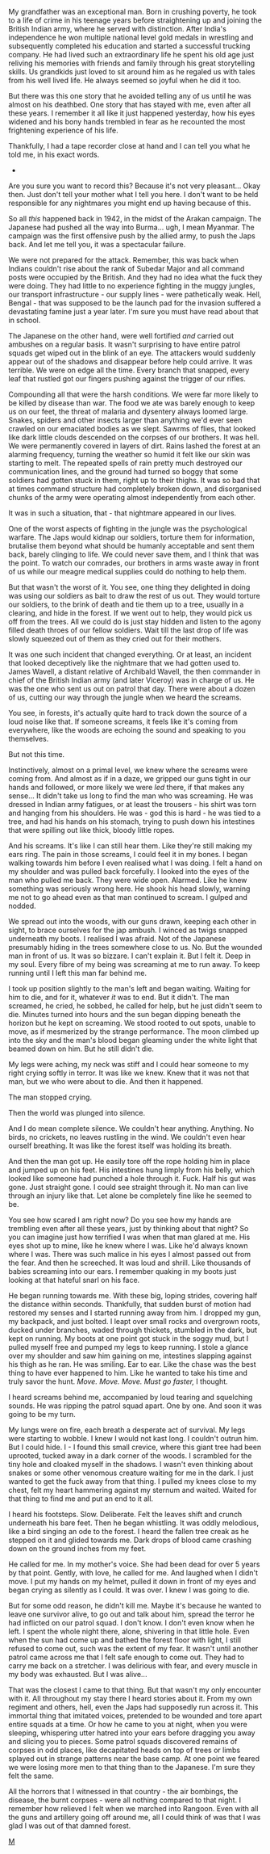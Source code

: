 My grandfather was an exceptional man. Born in crushing poverty, he took to a life of crime in his teenage years before straightening up and joining the British Indian army, where he served with distinction. After India's independence he won multiple national level gold medals in wrestling and subsequently completed his education and started a successful trucking company. He had lived such an extraordinary life he spent his old age just reliving his memories with friends and family through his great storytelling skills. Us grandkids just loved to sit around him as he regaled us with tales from his well lived life. He always seemed so joyful when he did it too. 

But there was this one story that he avoided telling any of us until he was almost on his deathbed. One story that has stayed with me, even after all these years. I remember it all like it just happened yesterday, how his eyes widened and his bony hands trembled in fear as he recounted the most frightening experience of his life.

Thankfully, I had a tape recorder close at hand and I can tell you what he told me, in his exact words. 

*

Are you sure you want to record this? Because it's not very pleasant... Okay then. Just don't tell your mother what I tell you here. I don't want to be held responsible for any nightmares you might end up having because of this.

So all *this* happened back in 1942, in the midst of the Arakan campaign. The Japanese had pushed all the way into Burma… ugh, I mean Myanmar. The campaign was the first offensive push by the allied army, to push the Japs back. And let me tell you, it was a spectacular failure.

We were not prepared for the attack. Remember, this was back when Indians couldn't rise about the rank of Subedar Major and all command posts were occupied by the British. And they had no idea what the fuck they were doing. They had little to no experience fighting in the muggy jungles, our transport infrastructure - our supply lines - were pathetically weak. Hell, Bengal - that was supposed to be the launch pad for the invasion suffered a devastating famine just a year later. I'm sure you must have read about that in school.

The Japanese on the other hand, were well fortified *and* carried out ambushes on a regular basis. It wasn't surprising to have entire patrol squads get wiped out in the blink of an eye. The attackers would suddenly appear out of the shadows and disappear before help could arrive. It was terrible. We were on edge all the time. Every branch that snapped, every leaf that rustled got our fingers pushing against the trigger of our rifles.

Compounding all that were the harsh conditions. We were far more likely to be killed by disease than war. The food we ate was barely enough to keep us on our feet, the threat of malaria and dysentery always loomed large. Snakes, spiders and other insects larger than anything we'd ever seen crawled on our emaciated bodies as we slept. Sawrms of flies, that looked like dark little clouds descended on the corpses of our brothers. It was hell. We were permanently covered in layers of dirt. Rains lashed the forest at an alarming frequency, turning the weather so humid it felt like our skin was starting to melt. The repeated spells of rain pretty much destroyed our communication lines, and the ground had turned so boggy that some soldiers had gotten stuck in them, right up to their thighs. It was so bad that at times command structure had completely broken down, and disorganised chunks of the army were operating almost independently from each other.

It was in such a situation, that - that nightmare appeared in our lives.

One of the worst aspects of fighting in the jungle was the psychological warfare. The Japs would kidnap our soldiers, torture them for information, brutalise them beyond what should be humanly acceptable and sent them back, barely clinging to life. We could never save them, and I think that was the point. To watch our comrades, our brothers in arms waste away in front of us while our meagre medical supplies could do nothing to help them.

But that wasn't the worst of it. You see, one thing they delighted in doing was using our soldiers as bait to draw the rest of us out. They would torture our soldiers, to the brink of death and tie them up to a tree, usually in a clearing, and hide in the forest. If we went out to help, they would pick us off from the trees. All we could do is just stay hidden and listen to the agony filled death throes of our fellow soldiers. Wait till the last drop of life was slowly squeezed out of them as they cried out for their mothers.

It was one such incident that changed everything. Or at least, an incident that looked deceptively like the nightmare that we had gotten used to. James Wavell, a distant relative of Archibald Wavell, the then commander in chief of the British Indian army (and later Viceroy) was in charge of us. He was the one who sent us out on patrol that day. There were about a dozen of us, cutting our way through the jungle when we heard the screams.

You see, in forests, it's actually quite hard to track down the source of a loud noise like that. If someone screams, it feels like it's coming from everywhere, like the woods are echoing the sound and speaking to you themselves. 

But not this time. 

Instinctively, almost on a primal level, we knew where the screams were coming from. And almost as if in a daze, we gripped our guns tight in our hands and followed, or more likely we were *led* there, if that makes any sense... It didn't take us long to find the man who was screaming. He was dressed in Indian army fatigues, or at least the trousers - his shirt was torn and hanging from his shoulders. He was - god this is hard - he was tied to a tree, and had his hands on his stomach, trying to push down his intestines that were spilling out like thick, bloody little ropes.

And his screams. It's like I can still hear them. Like they're still making my ears ring. The pain in those screams, I could feel it in my bones. I began walking towards him before I even realised what I was doing. I felt a hand on my shoulder and was pulled back forcefully. I looked into the eyes of the man who pulled me back. They were wide open. Alarmed. Like he knew something was seriously wrong here. He shook his head slowly, warning me not to go ahead even as that man continued to scream. I gulped and nodded. 

We spread out into the woods, with our guns drawn, keeping each other in sight, to brace ourselves for the jap ambush. I winced as twigs snapped underneath my boots. I realised I was afraid. Not of the Japanese presumably hiding in the trees somewhere close to us. No. But the wounded man in front of us. It was so bizzare. I can't explain it. But I felt it. Deep in my soul. Every fibre of my being was screaming at me to run away. To keep running until I left this man far behind me.

I took up position slightly to the man's left and began waiting. Waiting for him to die, and for it, whatever *it* was to end. But it didn't. The man screamed, he cried, he sobbed, he called for help, but he just didn't seem to die. Minutes turned into hours and the sun began dipping beneath the horizon but he kept on screaming. We stood rooted to out spots, unable to move, as if mesmerized by the strange performance. The moon climbed up into the sky and the man's blood began gleaming under the white light that beamed down on him. But he still didn't die. 

My legs were aching, my neck was stiff and I could hear someone to my right crying softly in terror. It was like we knew. Knew that it was not that man, but we who were about to die. And then it happened.

The man stopped crying.

Then the world was plunged into silence. 

And I do mean complete silence. We couldn't hear anything. Anything. No birds, no crickets, no leaves rustling in the wind. We couldn't even hear ourself breathing. It was like the forest itself was holding its breath.

And then the man got up. He easily tore off the rope holding him in place and jumped up on his feet. His intestines hung limply from his belly, which looked like someone had punched a hole through it. Fuck. Half his gut was gone. Just straight gone. I could see straight through it. No man can live through an injury like that. Let alone be completely fine like he seemed to be.

You see how scared I am right now? Do you see how my hands are trembling even after all these years, just by thinking about that night? So you can imagine just how terrified I was when that man glared at me. His eyes shot up to mine, like he knew where I was. Like he'd always known where I was. There was such malice in his eyes I almost passed out from the fear. And then he screeched. It was loud and shrill. Like thousands of babies screaming into our ears. I remember quaking in my boots just looking at that hateful snarl on his face.

He began running towards me. With these big, loping strides, covering half the distance within seconds. Thankfully, that sudden burst of motion had restored my senses and I started running away from him. I dropped my gun, my backpack, and just bolted. I leapt over small rocks and overgrown roots, ducked under branches, waded through thickets, stumbled in the dark, but kept on running. My boots at one point got stuck in the soggy mud, but I pulled myself free and pumped my legs to keep running. I stole a glance over my shoulder and saw him gaining on me, intestines slapping against his thigh as he ran. He was smiling. Ear to ear. Like the chase was the best thing to have ever happened to him. Like he wanted to take his time and truly savor the hunt. *Move. Move. Move. Must go faster,* I thought.

I heard screams behind me, accompanied by loud tearing and squelching sounds. He was ripping the patrol squad apart. One by one. And soon it was going to be my turn.

My lungs were on fire, each breath a desperate act of survival. My legs were starting to wobble. I knew I would not kast long. I couldn't outrun him. But I could hide. I - I found this small crevice, where this giant tree had been uprooted, tucked away in a dark corner of the woods. I scrambled for the tiny hole and cloaked myself in the shadows. I wasn't even thinking about snakes or some other venomous creature waiting for me in the dark. I just wanted to get the fuck away from that thing. I pulled my knees close to my chest, felt my heart hammering against my sternum and waited. Waited for that thing to find me and put an end to it all. 

I heard his footsteps. Slow. Deliberate. Felt the leaves shift and crunch underneath his bare feet. Then he began whistling. It was oddly melodious, like a bird singing an ode to the forest. I heard the fallen tree creak as he stepped on it and glided towards me. Dark drops of blood came crashing down on the ground inches from my feet.

He called for me. In my mother's voice. She had been dead for over 5 years by that point. Gently, with love, he called for me. And laughed when I didn't move. I put my hands on my helmet, pulled it down in front of my eyes and began crying as silently as I could. It was over. I knew I was going to die.

But for some odd reason, he didn't kill me. Maybe it's because he wanted to leave one survivor alive, to go out and talk about him, spread the terror he had inflicted on our patrol squad. I don't know. I don't even know when he left. I spent the whole night there, alone, shivering in that little hole. Even when the sun had come up and bathed the forest floor with light, I still refused to come out, such was the extent of my fear. It wasn't until another patrol came across me that I felt safe enough to come out. They had to carry me back on a stretcher. I was delirious with fear, and every muscle in my body was exhausted. But I was alive...

That was the closest I came to that thing. But that wasn't my only encounter with it. All throughout my stay there I heard stories about it. From my own regiment and others, hell, even the Japs had supposedly run across it. This immortal thing that imitated voices, pretended to be wounded and tore apart entire squads at a time. Or how he came to you at night, when you were sleeping, whispering utter hatred into your ears before dragging you away and slicing you to pieces. Some patrol squads discovered remains of corpses in odd places, like decapitated heads on top of trees or limbs splayed out in strange patterns near the base camp. At one point we feared we were losing more men to that thing than to the Japanese. I'm sure they felt the same. 

All the horrors that I witnessed in that country - the air bombings, the disease, the burnt corpses - were all nothing compared to that night. I remember how relieved I felt when we marched into Rangoon. Even with all the guns and artillery going off around me, all I could think of was that I was glad I was out of that damned forest.

[M](https://www.reddit.com/r/Mandahrk/)